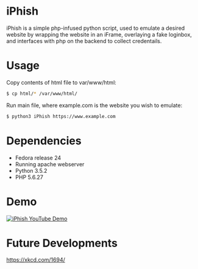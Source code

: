 # iPhish
iPhish is a simple php-infused python script, used to emulate a desired website by wrapping the website in an iFrame, overlaying a fake loginbox, and interfaces with php on the backend to collect credentails.

# Usage
Copy contents of html file to var/www/html:
```sh
$ cp html/* /var/www/html/
```
Run main file, where example.com is the website you wish to emulate:
```sh
$ python3 iPhish https://www.example.com
```

# Dependencies
* Fedora release 24
* Running apache webserver
* Python 3.5.2
* PHP 5.6.27


# Demo 
[![iPhish YouTube Demo](https://img.youtube.com/vi/jMzkWeUoyiM/0.jpg)](https://www.youtube.com/watch?v=jMzkWeUoyiM&feature=youtu.be)

# Future Developments 

https://xkcd.com/1694/
